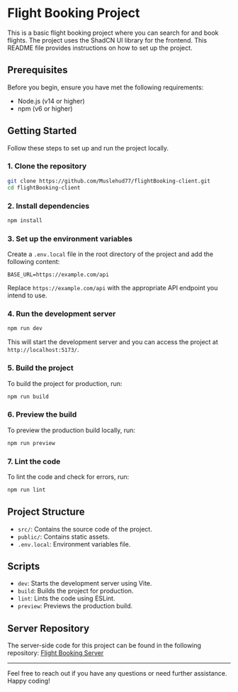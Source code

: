 # Flight Booking Project

This is a basic flight booking project where you can search for and book flights. The project uses the ShadCN UI library for the frontend. This README file provides instructions on how to set up the project.

## Prerequisites

Before you begin, ensure you have met the following requirements:
- Node.js (v14 or higher)
- npm (v6 or higher)

## Getting Started

Follow these steps to set up and run the project locally.

### 1. Clone the repository

```bash
git clone https://github.com/Muslehud77/flightBooking-client.git
cd flightBooking-client
```

### 2. Install dependencies

```bash
npm install
```

### 3. Set up the environment variables

Create a `.env.local` file in the root directory of the project and add the following content:

```
BASE_URL=https://example.com/api
```

Replace `https://example.com/api` with the appropriate API endpoint you intend to use.

### 4. Run the development server

```bash
npm run dev
```

This will start the development server and you can access the project at `http://localhost:5173/`.

### 5. Build the project

To build the project for production, run:

```bash
npm run build
```

### 6. Preview the build

To preview the production build locally, run:

```bash
npm run preview
```

### 7. Lint the code

To lint the code and check for errors, run:

```bash
npm run lint
```

## Project Structure

- `src/`: Contains the source code of the project.
- `public/`: Contains static assets.
- `.env.local`: Environment variables file.

## Scripts

- `dev`: Starts the development server using Vite.
- `build`: Builds the project for production.
- `lint`: Lints the code using ESLint.
- `preview`: Previews the production build.

## Server Repository

The server-side code for this project can be found in the following repository:
[Flight Booking Server](https://github.com/Muslehud77/flightBooking-server)

---

Feel free to reach out if you have any questions or need further assistance. Happy coding!